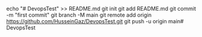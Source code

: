 echo "# DevopsTest" >> README.md
git init
git add README.md
git commit -m "first commit"
git branch -M main
git remote add origin https://github.com/HusseinGaz/DevopsTest.git
git push -u origin main#   D e v o p s T e s t  
 